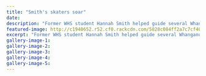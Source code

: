 ```yaml
---
title: "Smith's skaters soar"
date: 
description: "Former WHS student Hannah Smith helped guide several Whanganui artistic skaters to medals at the Central Districts league last weekend, Wanganui Chronicle article on 11/11/16..."
featured-image: http://c1940652.r52.cf0.rackcdn.com/5828c084ff2a7c7cf4000104/Ex-Hannah-Smith-artistic-skater-chron-11-Nov-16.jpg
excerpt: "Former WHS student Hannah Smith helped guide several Whanganui artistic skaters to medals at the Central Districts league last weekend."
gallery-image-1: 
gallery-image-2: 
gallery-image-3: 
gallery-image-4: 
gallery-image-5: 
---
```

